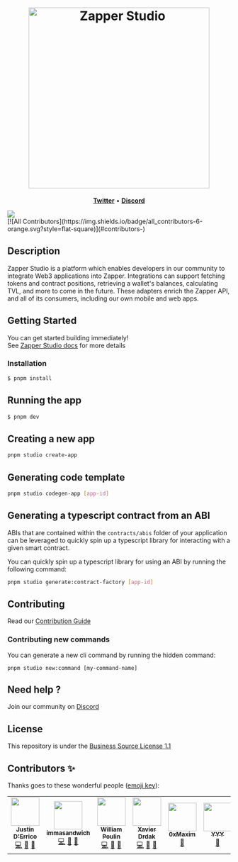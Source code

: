 <h1 align="center" style="border-bottom: none">
    <b>
        <a href="https://zapper.fi/">
            <img alt="Zapper Studio" width="408px" src="https://user-images.githubusercontent.com/22452366/164318940-1c49ceaf-4160-49bb-ac57-f217bce47831.png" />
        </a><br>
    </b>
</h1>

<p align="center">
    <a href="https://twitter.com/zapper_fi"><b>Twitter</b></a> •
    <a href="https://zapper.fi/discord"><b>Discord</b></a>
</p>

<div>
    <a href="https://www.npmjs.com/package/@zapper-fi/studio">
        <img src="https://img.shields.io/npm/v/@zapper-fi/studio?color=%23784FFE&style=flat-square" />
    </a>
</div>
[![All Contributors](https://img.shields.io/badge/all_contributors-6-orange.svg?style=flat-square)](#contributors-)

## Description

Zapper Studio is a platform which enables developers in our community to integrate Web3 applications into Zapper. Integrations can support fetching tokens and contract positions, retrieving a wallet's balances, calculating TVL, and more to come in the future. These adapters enrich the Zapper API, and all of its consumers, including our own mobile and web apps.

## Getting Started

You can get started building immediately! </br>
See <a href="https://studio-docs.zapper.fi/">Zapper Studio docs</a> for more details

### Installation

```bash
$ pnpm install
```

## Running the app

```bash
$ pnpm dev
```

## Creating a new app

```bash
pnpm studio create-app
```

## Generating code template

```bash
pnpm studio codegen-app [app-id]
```

## Generating a typescript contract from an ABI

ABIs that are contained within the `contracts/abis` folder of your application can be leveraged
to quickly spin up a typescript library for interacting with a given smart contract.

You can quickly spin up a typescript library for using an ABI by running the following command:

```bash
pnpm studio generate:contract-factory [app-id]
```

## Contributing

Read our [Contribution Guide](./CONTRIBUTING.md)

### Contributing new commands

You can generate a new cli command by running the hidden command:

```
pnpm studio new:command [my-command-name]
```

## Need help ?

Join our community on <a href="https://zapper.fi/discord">Discord</a>

## License

This repository is under the [Business Source License 1.1](LICENSE)

## Contributors ✨

Thanks goes to these wonderful people ([emoji key](https://allcontributors.org/docs/en/emoji-key)):

<!-- ALL-CONTRIBUTORS-LIST:START - Do not remove or modify this section -->
<!-- prettier-ignore-start -->
<!-- markdownlint-disable -->
<table>
  <tr>
    <td align="center"><a href="https://www.linkedin.com/in/justin-d-errico-33b76113a/"><img src="https://avatars.githubusercontent.com/u/17734052?v=4?s=64" width="64px;" alt=""/><br /><sub><b>Justin D'Errico</b></sub></a><br /><a href="https://github.com/Zapper-fi/studio/commits?author=JForsaken" title="Code">💻</a> <a href="#question-JForsaken" title="Answering Questions">💬</a> <a href="#maintenance-JForsaken" title="Maintenance">🚧</a></td>
    <td align="center"><a href="https://github.com/immasandwich"><img src="https://avatars.githubusercontent.com/u/22452366?v=4?s=64" width="64px;" alt=""/><br /><sub><b>immasandwich</b></sub></a><br /><a href="https://github.com/Zapper-fi/studio/commits?author=immasandwich" title="Code">💻</a> <a href="#question-immasandwich" title="Answering Questions">💬</a> <a href="#maintenance-immasandwich" title="Maintenance">🚧</a></td>
    <td align="center"><a href="https://github.com/wpoulin"><img src="https://avatars.githubusercontent.com/u/18474228?v=4?s=64" width="64px;" alt=""/><br /><sub><b>William Poulin</b></sub></a><br /><a href="https://github.com/Zapper-fi/studio/commits?author=wpoulin" title="Code">💻</a> <a href="#question-wpoulin" title="Answering Questions">💬</a> <a href="#maintenance-wpoulin" title="Maintenance">🚧</a></td>
    <td align="center"><a href="http://xdrdak.github.io/"><img src="https://avatars.githubusercontent.com/u/1198051?v=4?s=64" width="64px;" alt=""/><br /><sub><b>Xavier Drdak</b></sub></a><br /><a href="https://github.com/Zapper-fi/studio/commits?author=xdrdak" title="Code">💻</a> <a href="#question-xdrdak" title="Answering Questions">💬</a> <a href="#maintenance-xdrdak" title="Maintenance">🚧</a></td>
    <td align="center"><a href="https://github.com/0xMaxim"><img src="https://avatars.githubusercontent.com/u/57536175?v=4?s=64" width="64px;" alt=""/><br /><sub><b>0xMaxim</b></sub></a><br /><a href="https://github.com/Zapper-fi/studio/commits?author=0xMaxim" title="Documentation">📖</a></td>
    <td align="center"><a href="https://github.com/0xYYY"><img src="https://avatars.githubusercontent.com/u/86655648?v=4?s=64" width="64px;" alt=""/><br /><sub><b>YYY</b></sub></a><br /><a href="https://github.com/Zapper-fi/studio/issues?q=author%3A0xYYY" title="Bug reports">🐛</a></td>
  </tr>
</table>

<!-- markdownlint-restore -->
<!-- prettier-ignore-end -->

<!-- ALL-CONTRIBUTORS-LIST:END -->
